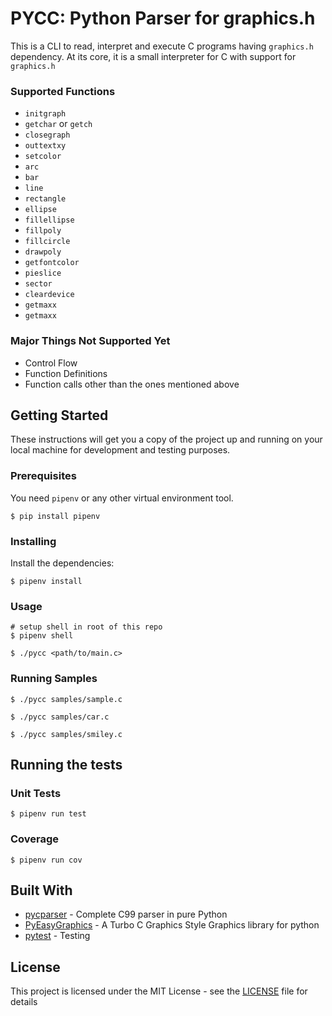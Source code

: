 # PYCC: Python Parser for graphics.h

This is a CLI to read, interpret and execute C programs having `graphics.h` dependency. At its core, it is a small
interpreter for C with support for `graphics.h`

### Supported Functions

* `initgraph`
* `getchar` or `getch`
* `closegraph`
* `outtextxy`
* `setcolor`
* `arc`
* `bar`
* `line`
* `rectangle`
* `ellipse`
* `fillellipse`
* `fillpoly`
* `fillcircle`
* `drawpoly`
* `getfontcolor`
* `pieslice`
* `sector`
* `cleardevice`
* `getmaxx`
* `getmaxx`

### Major Things Not Supported Yet

* Control Flow
* Function Definitions
* Function calls other than the ones mentioned above

## Getting Started

These instructions will get you a copy of the project up and running on your local machine for development and testing
purposes.

### Prerequisites

You need `pipenv` or any other virtual environment tool.

```shell
$ pip install pipenv
```

### Installing

Install the dependencies:

```shell
$ pipenv install
```

### Usage

```shell
# setup shell in root of this repo
$ pipenv shell

$ ./pycc <path/to/main.c>
```

### Running Samples

```shell
$ ./pycc samples/sample.c

$ ./pycc samples/car.c 

$ ./pycc samples/smiley.c 
```

## Running the tests

### Unit Tests

```shell
$ pipenv run test
```

### Coverage

```shell
$ pipenv run cov
```

## Built With

* [pycparser](https://github.com/eliben/pycparser) - Complete C99 parser in pure Python
* [PyEasyGraphics](https://github.com/royqh1979/PyEasyGraphics) - A Turbo C Graphics Style Graphics library for python
* [pytest](https://docs.pytest.org/en/stable/) - Testing

## License

This project is licensed under the MIT License - see
the [LICENSE](https://github.com/godcrampy/py-graphics-h/blob/main/LICENSE) file for details
